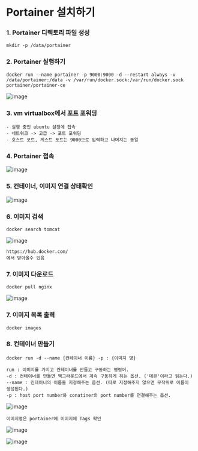<h1> Portainer 설치하기</h1>

<h3> 1. Portainer 디렉토리 파일 생성 </h3>

    mkdir -p /data/portainer

<h3> 2. Portainer 실행하기 </h3>

    docker run --name portainer -p 9000:9000 -d --restart always -v /data/portainer:/data -v /var/run/docker.sock:/var/run/docker.sock portainer/portainer-ce

![image](https://github.com/welcomeglory/Docker/assets/153584777/bafc8a73-9eea-4c5e-a1f0-80d33c161b5b)

<h3> 3. vm virtualbox에서 포트 포워딩 </h3>

    - 실행 중인 ubuntu 설정에 접속
    - 네트워크 -> 고급 -> 포트 포워딩
    - 호스트 포트, 게스트 포트는 9000으로 입력하고 나머지는 동일

<h3> 4. Portainer 접속 </h3>

![image](https://github.com/welcomeglory/Docker/assets/153584777/43211f7b-ba9f-4022-86dd-532b851ee5a3)

<h3> 5. 컨테이너, 이미지 연결 상태확인 </h3>

![image](https://github.com/welcomeglory/Docker/assets/153584777/29f23acd-c9b3-4158-bc15-e18c8c7039c1)

<h3> 6. 이미지 검색 </h3>

    docker search tomcat

![image](https://github.com/welcomeglory/Docker/assets/153584777/9c7c4da9-0a6c-4fde-a0e2-45d2b103e9d5)

    https://hub.docker.com/
    에서 받아올수 있음

<h3> 7. 이미지 다운로드 </h3>

    docker pull nginx

![image](https://github.com/welcomeglory/Docker/assets/153584777/66f0b049-7884-4bb8-a92c-992f8d1471c5)
    
<h3> 7. 이미지 목록 출력 </h3>

    docker images

<h3> 8. 컨테이너 만들기 </h3>

    docker run -d --name {컨테이너 이름} -p : {이미지 명}

    run : 이미지를 가지고 컨테이너를 만들고 구동하는 명령어.
    -d : 컨테이너를 만들면 백그라운드에서 계속 구동하게 하는 옵션. ('데몬'이라고 읽는다.)
    --name : 컨테이너의 이름을 지정해주는 옵션. (따로 지정해주지 않으면 무작위로 이름이 생성된다.)
    -p : host port number와 conatiner의 port number를 연결해주는 옵션.

![image](https://github.com/welcomeglory/Docker/assets/153584777/0632f7f9-75b5-40a4-97f7-7688891b9f41)

    이미지명은 portainer에 이미지에 Tags 확인

 ![image](https://github.com/welcomeglory/Docker/assets/153584777/2aceb144-10c9-43a5-94af-ae71a31a38a2)


 ![image](https://github.com/welcomeglory/Docker/assets/153584777/8a5bac1f-3ba4-4980-a89b-8b43dc520b21)

 




    


    


    
